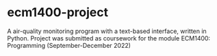 # ecm1400-project
A air-quality monitoring program with a text-based interface, written in Python. Project was submitted as coursework for the module ECM1400: Programming (September-December 2022)
